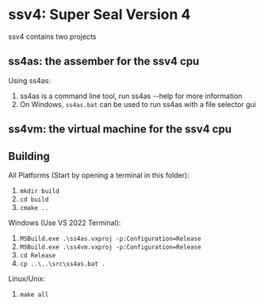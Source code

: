 # ssv4: Super Seal Version 4
ssv4 contains two projects
## ss4as: the assember for the ssv4 cpu
Using ss4as:
1. ss4as is a command line tool, run ss4as --help for more information
2. On Windows, `ss4as.bat` can be used to run ss4as with a file selector gui
## ss4vm: the virtual machine for the ssv4 cpu
## Building
All Platforms (Start by opening a terminal in this folder):
1. `mkdir build`
2. `cd build`
3. `cmake ..`  

Windows (Use VS 2022 Terminal):
1. `MSBuild.exe .\ss4as.vxproj -p:Configuration=Release`
2. `MSBuild.exe .\ss4vm.vxproj -p:Configuration=Release`
3. `cd Release`
4. `cp ..\..\src\ss4as.bat .`  

Linux/Unix:
1. `make all`
